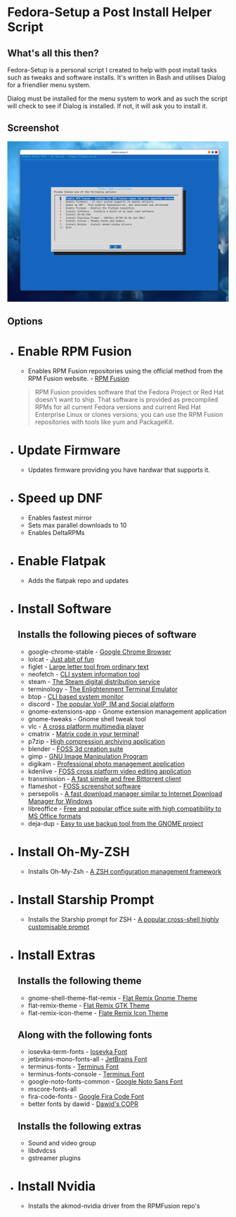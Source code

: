 # Fedora-Setup a Post Install Helper Script

## What's all this then?

Fedora-Setup is a personal script I created to help with post install tasks such as tweaks and software installs. It's written in Bash and utilises Dialog for a friendlier menu system.

Dialog must be installed for the menu system to work and as such the script will check to see if Dialog is installed. If not, it will ask you to install it.



## Screenshot

![Screenshot](fedora-setup-screenshot.png)

## Options

- # Enable RPM Fusion
  - Enables RPM Fusion repositories using the official method from the RPM Fusion website. - [RPM Fusion](https://rpmfusion.org)
  > RPM Fusion provides software that the Fedora Project or Red Hat doesn't want to ship. That software is provided as precompiled RPMs for all current Fedora versions and current Red Hat Enterprise Linux or clones versions; you can use the RPM Fusion repositories with tools like yum and PackageKit.
- # Update Firmware
  - Updates firmware providing you have hardwar that supports it.
- # Speed up DNF
  - Enables fastest mirror
  - Sets max parallel downloads to 10
  - Enables DeltaRPMs
- # Enable Flatpak
  - Adds the flatpak repo and updates
- # Install Software
  ## Installs the following pieces of software
    - google-chrome-stable - [Google Chrome Browser](https://www.google.com/intl/en_uk/chrome/)
    - lolcat  - [Just abit of fun](https://github.com/busyloop/lolcat)
    - figlet  - [Large letter tool from ordinary text](http://www.figlet.org/)
    - neofetch - [CLI system information tool](http://www.figlet.org/)
    - steam - [The Steam digital distribution service](https://store.steampowered.com/)
    - terminology - [The Enlightenment Terminal Emulator](https://www.enlightenment.org/about-terminology.md#:~:text=Terminology%20is%20a%20terminal%20emulator,as%20possible%20in%20most%20respects.)
    - btop - [CLI based system monitor](https://github.com/aristocratos/btop)
    - discord - [The popular VoIP, IM and Social platform](https://discord.com)
    - gnome-extensions-app - Gnome extension management application
    - gnome-tweaks - Gnome shell tweak tool
    - vlc  - [A cross platform multimedia player](https://www.videolan.org/)
    - cmatrix - [Matrix code in your terminal!](https://github.com/abishekvashok/cmatrix)
    - p7zip - [High compression archiving application](https://p7zip.sourceforge.net/)
    - blender - [FOSS 3d creation suite](https://www.blender.org/)
    - gimp - [GNU Image Manipulation Program](https://gimp.org)
    - digikam - [Professional photo management application](https://www.digikam.org/)
    - kdenlive - [FOSS cross platform video editing application](https://kdenlive.org/en/)
    - transmission - [A fast simple and free Bittorrent client](https://transmissionbt.com/)
    - flameshot - [FOSS screenshot software](https://flameshot.org/)
    - persepolis - [A fast download manager similar to Internet Download Manager for Windows](https://persepolisdm.github.io/)
    - libreoffice - [Free and popular office suite with high compatibility to MS Office formats](https://www.libreoffice.org/)
    - deja-dup - [Easy to use backup tool from the GNOME project](https://wiki.gnome.org/Apps/DejaDup)
- # Install Oh-My-ZSH
  - Installs Oh-My-Zsh - [A ZSH configuration management framework](https://ohmyz.sh/)
- # Install Starship Prompt
  - Installs the Starship prompt for ZSH - [A popular cross-shell highly customisable prompt](https://starship.rs/)
- # Install Extras
  ## Installs the following theme
    - gnome-shell-theme-flat-remix - [Flat Remix Gnome Theme](https://drasite.com/flat-remix-gnome)
    - flat-remix-theme - [Flat Remix GTK Theme](https://drasite.com/flat-remix-gtk)
    - flat-remix-icon-theme - [Flate Remix Icon Theme](https://drasite.com/flat-remix)
  ## Along with the following fonts
    - iosevka-term-fonts - [Iosevka Font](https://github.com/be5invis/Iosevka)
    - jetbrains-mono-fonts-all - [JetBrains Font](https://www.jetbrains.com/lp/mono/)
    - terminus-fonts - [Terminus Font](https://terminus-font.sourceforge.net/)
    - terminus-fonts-console - [Terminus Font](https://terminus-font.sourceforge.net/)
    - google-noto-fonts-common - [Google Noto Sans Font](https://fonts.google.com/noto/specimen/Noto+Sans)
    - mscore-fonts-all
    - fira-code-fonts - [Google Fira Code Font](https://fonts.google.com/specimen/Fira+Code)
    - better fonts by dawid - [Dawid's COPR](https://copr.fedorainfracloud.org/coprs/dawid/better_fonts/)
  ## Installs the following extras
    - Sound and video group
    - libdvdcss
    - gstreamer plugins
- # Install Nvidia
  - Installs the akmod-nvidia driver from the RPMFusion repo's
